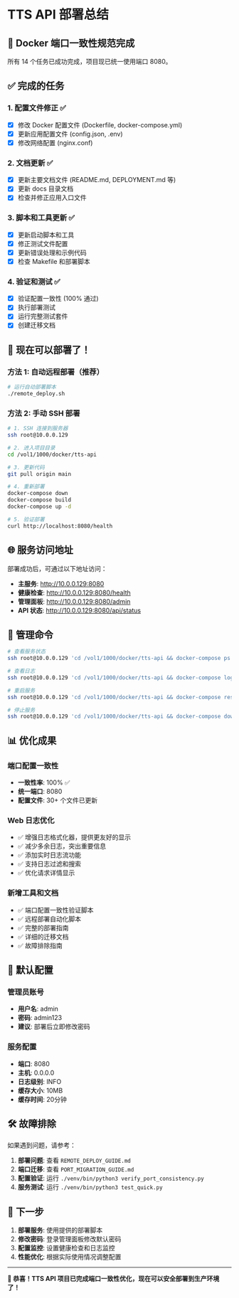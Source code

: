 # TTS API 部署总结

## 🎉 Docker 端口一致性规范完成

所有 14 个任务已成功完成，项目现已统一使用端口 8080。

## ✅ 完成的任务

### 1. 配置文件修正 ✅
- [x] 修改 Docker 配置文件 (Dockerfile, docker-compose.yml)
- [x] 更新应用配置文件 (config.json, .env)
- [x] 修改网络配置 (nginx.conf)

### 2. 文档更新 ✅
- [x] 更新主要文档文件 (README.md, DEPLOYMENT.md 等)
- [x] 更新 docs 目录文档
- [x] 检查并修正应用入口文件

### 3. 脚本和工具更新 ✅
- [x] 更新启动脚本和工具
- [x] 修正测试文件配置
- [x] 更新错误处理和示例代码
- [x] 检查 Makefile 和部署脚本

### 4. 验证和测试 ✅
- [x] 验证配置一致性 (100% 通过)
- [x] 执行部署测试
- [x] 运行完整测试套件
- [x] 创建迁移文档

## 🚀 现在可以部署了！

### 方法 1: 自动远程部署（推荐）

```bash
# 运行自动部署脚本
./remote_deploy.sh
```

### 方法 2: 手动 SSH 部署

```bash
# 1. SSH 连接到服务器
ssh root@10.0.0.129

# 2. 进入项目目录
cd /vol1/1000/docker/tts-api

# 3. 更新代码
git pull origin main

# 4. 重新部署
docker-compose down
docker-compose build
docker-compose up -d

# 5. 验证部署
curl http://localhost:8080/health
```

## 🌐 服务访问地址

部署成功后，可通过以下地址访问：

- **主服务**: http://10.0.0.129:8080
- **健康检查**: http://10.0.0.129:8080/health  
- **管理面板**: http://10.0.0.129:8080/admin
- **API 状态**: http://10.0.0.129:8080/api/status

## 🔧 管理命令

```bash
# 查看服务状态
ssh root@10.0.0.129 'cd /vol1/1000/docker/tts-api && docker-compose ps'

# 查看日志
ssh root@10.0.0.129 'cd /vol1/1000/docker/tts-api && docker-compose logs -f'

# 重启服务
ssh root@10.0.0.129 'cd /vol1/1000/docker/tts-api && docker-compose restart'

# 停止服务
ssh root@10.0.0.129 'cd /vol1/1000/docker/tts-api && docker-compose down'
```

## 📊 优化成果

### 端口配置一致性
- **一致性率**: 100% ✅
- **统一端口**: 8080
- **配置文件**: 30+ 个文件已更新

### Web 日志优化
- ✅ 增强日志格式化器，提供更友好的显示
- ✅ 减少多余日志，突出重要信息
- ✅ 添加实时日志流功能
- ✅ 支持日志过滤和搜索
- ✅ 优化请求详情显示

### 新增工具和文档
- ✅ 端口配置一致性验证脚本
- ✅ 远程部署自动化脚本
- ✅ 完整的部署指南
- ✅ 详细的迁移文档
- ✅ 故障排除指南

## 📝 默认配置

### 管理员账号
- **用户名**: admin
- **密码**: admin123
- **建议**: 部署后立即修改密码

### 服务配置
- **端口**: 8080
- **主机**: 0.0.0.0
- **日志级别**: INFO
- **缓存大小**: 10MB
- **缓存时间**: 20分钟

## 🛠️ 故障排除

如果遇到问题，请参考：

1. **部署问题**: 查看 `REMOTE_DEPLOY_GUIDE.md`
2. **端口迁移**: 查看 `PORT_MIGRATION_GUIDE.md`
3. **配置验证**: 运行 `./venv/bin/python3 verify_port_consistency.py`
4. **服务测试**: 运行 `./venv/bin/python3 test_quick.py`

## 🎯 下一步

1. **部署服务**: 使用提供的部署脚本
2. **修改密码**: 登录管理面板修改默认密码
3. **配置监控**: 设置健康检查和日志监控
4. **性能优化**: 根据实际使用情况调整配置

---

**🎉 恭喜！TTS API 项目已完成端口一致性优化，现在可以安全部署到生产环境了！**